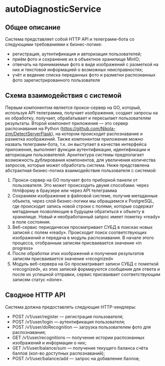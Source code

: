 # autoDiagnosticService
## Общее описание
Система представляет собой HTTP API и телеграмм-бота со следующими
требованиями к бизнес-логике:
- регистрация, аутентификация и авторизация пользователей;
- приём фото и сохранение их в объектное хранилище MinIO;
- отвечать на принимаемые фото в виде изображений с разметкой на
них и текстовой информацией о возможных неисправностях;
- учёт и ведение списка переданных фото и разметки распознанных фото
зарегистрированного пользователя
## Cхема взаимодействия с системой

Первым компонентом является прокси-сервер на GO, который,
используя API телеграмма, получает изображения, создает запросы на их
обработку, получает, обрабатывает и пересылает пользователям результаты.
Второй компонент приложения — это сервер распознавания на Python (https://github.com/Nikola-zim/DetectServerFlask),
на котором происходит распознавание и разметка изображений.
Также компонентом приложения можно назвать телеграмм-бота, т.к.
он выступает в качестве интерфейса приложения, выполняет функции
аутентификации, идентификации и авторизации пользователей.
Архитектура системы предполагает возможность дублирования
компонентов, для увеличения количества запросов, которые может
обработать система.
Ниже представлена абстрактная бизнес-логика взаимодействия
пользователя с системой:
1. Прокси-сервер на GO получает фото приборной панели от
пользователя. Это может происходить двумя способами: через htmlформу в браузере или через API телеграмма
2. Сохраняем изображение в файловой системе, получив метаданные
объекта, через слой бизнес-логики мы обращаемся к PostgreSQL, где
происходит запись новой строки с полями, которые содержат
метаданные позволяющие в будущем обратиться к объекту в
хранилище. Новый и необработанный запрос имеет пометку «ready» в
поле состояния.
3. Веб-сервис периодически просматривает СУБД в поисках новых
записей с полем «ready». Происходит поиск соответствующих
изображений и передача в модуль распознавания. В начале этого
процесса, отобранным записям присваивается значение «in progress»
4. После обработки этих изображений и получения результатов записям
присваивается значение «recognized»
5. Модуль веб-сервера на Go просматривает записи СУБД с пометкой
«recognized», из этих записей формируются сообщения для ответа и
после их успешной отправки, сервис присваивает соответствующим
записям статус «done».

## Сводное HTTP API
Система должна предоставлять следующие HTTP-хендлеры:
- POST /v1/user/register — регистрация пользователя;
- POST /v1/user/login — аутентификация пользователя;
- POST /v1/user/doRecognition — загрузка пользователем фото для
распознавания;
- GET /v1/user/recognitions — получение истории распознанных
изображений и информации о них;
- GET /v1/user/balance/sum — получение текущего баланса счёта баллов
(кол-во доступных распознаваний);
- POST /v1/user/balance/add — запрос на добавление баллов;
